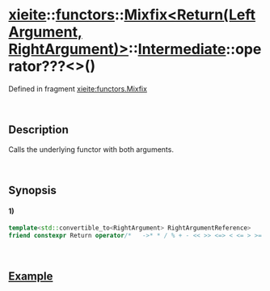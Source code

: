 # [xieite](../../../../../../../../../xieite.md)\:\:[functors](../../../../../../../../../functors.md)\:\:[Mixfix<Return(LeftArgument, RightArgument)>](../../../../../../../mixfix.md)\:\:[Intermediate<LeftArgumentReference>](../../../../intermediate.md)\:\:operator???\<\>\(\)
Defined in fragment [xieite:functors.Mixfix](../../../../../../../../../../src/functors/mixfix.cpp)

&nbsp;

## Description
Calls the underlying functor with both arguments.

&nbsp;

## Synopsis
#### 1)
```cpp
template<std::convertible_to<RightArgument> RightArgumentReference>
friend constexpr Return operator/*   ->* * / % + - << >> <=> < <= > >= == != & ^ | && || *= /= %= += -= <<= >>= &= ^= |= ,   */(const Intermediate&& intermediate, RightArgumentReference&& rightArgument) noexcept(false);
```

&nbsp;

## [Example](../../../../operators/i_dont_even_know.md)
